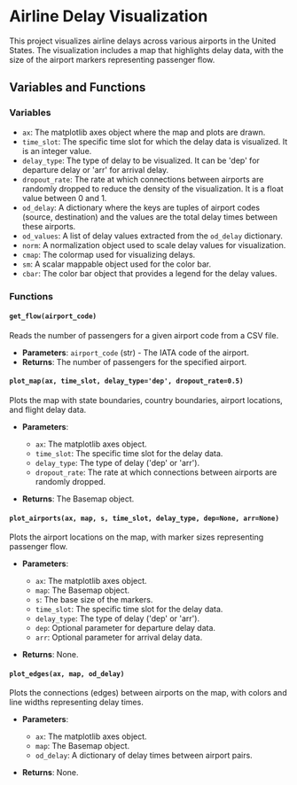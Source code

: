 # Airline Delay Visualization

This project visualizes airline delays across various airports in the United States. The visualization includes a map that highlights delay data, with the size of the airport markers representing passenger flow.

## Variables and Functions

### Variables

- `ax`: The matplotlib axes object where the map and plots are drawn.
- `time_slot`: The specific time slot for which the delay data is visualized. It is an integer value.
- `delay_type`: The type of delay to be visualized. It can be 'dep' for departure delay or 'arr' for arrival delay.
- `dropout_rate`: The rate at which connections between airports are randomly dropped to reduce the density of the visualization. It is a float value between 0 and 1.
- `od_delay`: A dictionary where the keys are tuples of airport codes (source, destination) and the values are the total delay times between these airports.
- `od_values`: A list of delay values extracted from the `od_delay` dictionary.
- `norm`: A normalization object used to scale delay values for visualization.
- `cmap`: The colormap used for visualizing delays.
- `sm`: A scalar mappable object used for the color bar.
- `cbar`: The color bar object that provides a legend for the delay values.

### Functions

#### `get_flow(airport_code)`

Reads the number of passengers for a given airport code from a CSV file.

- **Parameters**: `airport_code` (str) - The IATA code of the airport.
- **Returns**: The number of passengers for the specified airport.

#### `plot_map(ax, time_slot, delay_type='dep', dropout_rate=0.5)`

Plots the map with state boundaries, country boundaries, airport locations, and flight delay data.

- **Parameters**:
  - `ax`: The matplotlib axes object.
  - `time_slot`: The specific time slot for the delay data.
  - `delay_type`: The type of delay ('dep' or 'arr').
  - `dropout_rate`: The rate at which connections between airports are randomly dropped.

- **Returns**: The Basemap object.

#### `plot_airports(ax, map, s, time_slot, delay_type, dep=None, arr=None)`

Plots the airport locations on the map, with marker sizes representing passenger flow.

- **Parameters**:
  - `ax`: The matplotlib axes object.
  - `map`: The Basemap object.
  - `s`: The base size of the markers.
  - `time_slot`: The specific time slot for the delay data.
  - `delay_type`: The type of delay ('dep' or 'arr').
  - `dep`: Optional parameter for departure delay data.
  - `arr`: Optional parameter for arrival delay data.

- **Returns**: None.

#### `plot_edges(ax, map, od_delay)`

Plots the connections (edges) between airports on the map, with colors and line widths representing delay times.

- **Parameters**:
  - `ax`: The matplotlib axes object.
  - `map`: The Basemap object.
  - `od_delay`: A dictionary of delay times between airport pairs.

- **Returns**: None.
